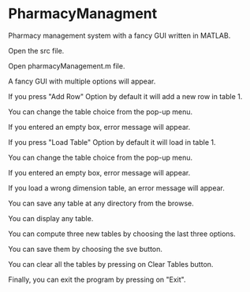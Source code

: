 # PharmacyManagment
Pharmacy management system with a fancy GUI written in MATLAB.

Open the src file.

Open pharmacyManagement.m file.

A fancy GUI with multiple options will appear.

If you press "Add Row" Option by default it will add a new row in table 1.

You can change the table choice from the pop-up menu.

If you entered an empty box, error message will appear.

If you press "Load Table" Option by default it will load in table 1.

You can change the table choice from the pop-up menu.

If you entered an empty box, error message will appear.

If you load a wrong dimension table, an error message will appear.

You can save any table at any directory from the browse.

You can display any table.

You can compute three new tables by choosing the last three options.

You can save them by choosing the sve button.

You can clear all the tables by pressing on Clear Tables button.

Finally, you can exit the program by pressing on "Exit".

